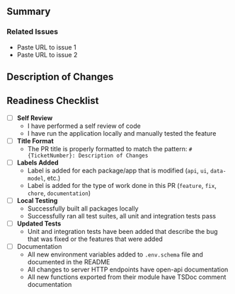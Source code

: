 <!-- PR Title Should match format:
#{TicketNumber}: Description of Changes

if no ticket number, use `chore:`, `fix:`, `feat:` etc.

Example:
#123: Add pagination to List Applications endpoint
-->

## Summary

<!-- High level, short description of work done. 1-2 sentences. -->

### Related Issues

- Paste URL to issue 1
- Paste URL to issue 2

## Description of Changes
<!-- Describe the changes in your pull request **per service or package**, providing enough context for reviewers.

Be sure to call out any breaking changes, as well as any special instructions required to run the new code (i.e. New or updated dependencies? `pnpm i`. New migrations to run? `pnpm run migrate-dev`. etc.) 

Add a heading for each app/package that you have contributed changes to and list the changes included.
-->

<!-- EXAMPLE START
General description of the changes in your PR and the functionality it adds.

### UI
- Added a new component `ComponentName` which achieves some functionality.
  - Description of `ComponentName` and the changes you made to create it
  - Added package [`package name`](https://link.to/package) to handle something

### Server
- Added new endpoint `GET /stuff`that does stuff


### Special Instructions
Before running these changes, you will need to install `package name`:
```
pnpm i
```
EXAMPLE END -->

## Readiness Checklist

- [ ] **Self Review**
  - I have performed a self review of code
  - I have run the application locally and manually tested the feature
- [ ] **Title Format**
  - The PR title is properly formatted to match the pattern: `#{TicketNumber}: Description of Changes`
- [ ] **Labels Added**
  - Label is added for each package/app that is modified (`api`, `ui`, `data-model`, etc.)
  - Label is added for the type of work done in this PR (`feature`, `fix`, `chore`, `documentation`)
- [ ] **Local Testing**
  - Successfully built all packages locally
  - Successfully ran all test suites, all unit and integration tests pass
- [ ] **Updated Tests**
  - Unit and integration tests have been added that describe the bug that was fixed or the features that were added
- [ ] Documentation
  - All new environment variables added to `.env.schema` file and documented in the README
  - All changes to server HTTP endpoints have open-api documentation
  - All new functions exported from their module have TSDoc comment documentation